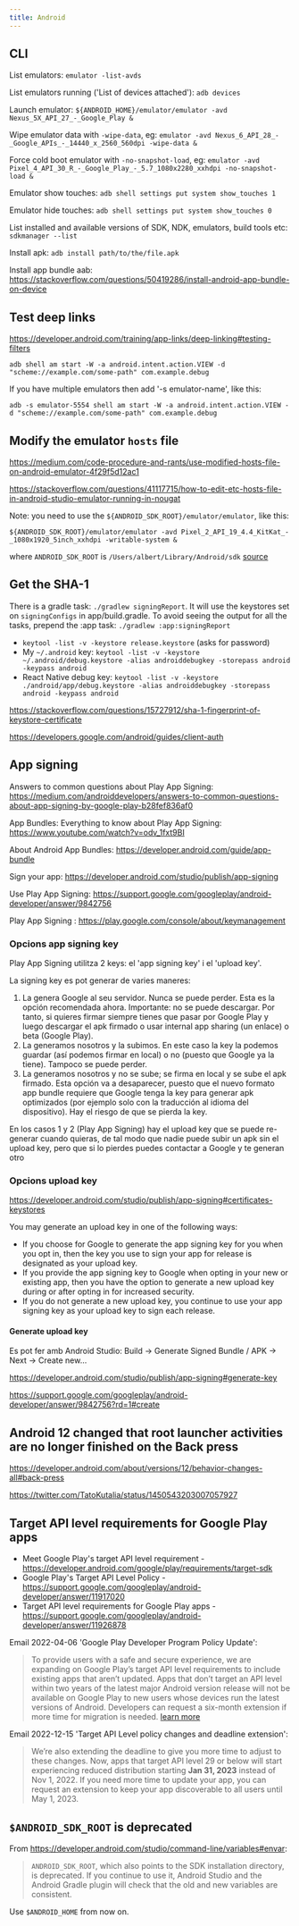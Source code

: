 ```yaml
---
title: Android
---
```


## CLI

List emulators: `emulator -list-avds`

List emulators running ('List of devices attached'): `adb devices`

Launch emulator: `${ANDROID_HOME}/emulator/emulator -avd Nexus_5X_API_27_-_Google_Play &`

Wipe emulator data with `-wipe-data`, eg: `emulator -avd Nexus_6_API_28_-_Google_APIs_-_14440_x_2560_560dpi -wipe-data &`

Force cold boot emulator with `-no-snapshot-load`, eg: `emulator -avd Pixel_4_API_30_R_-_Google_Play_-_5.7_1080x2280_xxhdpi -no-snapshot-load &`

Emulator show touches: `adb shell settings put system show_touches 1`

Emulator hide touches: `adb shell settings put system show_touches 0`

List installed and available versions of SDK, NDK, emulators, build tools etc: `sdkmanager --list`

Install apk: `adb install path/to/the/file.apk`

Install app bundle aab: https://stackoverflow.com/questions/50419286/install-android-app-bundle-on-device

## Test deep links

https://developer.android.com/training/app-links/deep-linking#testing-filters

`adb shell am start -W -a android.intent.action.VIEW -d "scheme://example.com/some-path" com.example.debug`

If you have multiple emulators then add '-s emulator-name', like this:

`adb -s emulator-5554 shell am start -W -a android.intent.action.VIEW -d "scheme://example.com/some-path" com.example.debug`

## Modify the emulator `hosts` file

https://medium.com/code-procedure-and-rants/use-modified-hosts-file-on-android-emulator-4f29f5d12ac1

https://stackoverflow.com/questions/41117715/how-to-edit-etc-hosts-file-in-android-studio-emulator-running-in-nougat

Note: you need to use the `${ANDROID_SDK_ROOT}/emulator/emulator`, like this:

`${ANDROID_SDK_ROOT}/emulator/emulator -avd Pixel_2_API_19_4.4_KitKat_-_1080x1920_5inch_xxhdpi -writable-system &`

where `ANDROID_SDK_ROOT` is `/Users/albert/Library/Android/sdk` [source](https://stackoverflow.com/a/52496987/4034572)

## Get the SHA-1

There is a gradle task: `./gradlew signingReport`. It will use the keystores set on `signingConfigs` in app/build.gradle. To avoid seeing the output for all the tasks, prepend the :app task: `./gradlew :app:signingReport`

- `keytool -list -v -keystore release.keystore` (asks for password)
- My `~/.android` key: `keytool -list -v -keystore ~/.android/debug.keystore -alias androiddebugkey -storepass android -keypass android`
- React Native debug key: `keytool -list -v -keystore ./android/app/debug.keystore -alias androiddebugkey -storepass android -keypass android`

https://stackoverflow.com/questions/15727912/sha-1-fingerprint-of-keystore-certificate

https://developers.google.com/android/guides/client-auth

## App signing

Answers to common questions about Play App Signing: https://medium.com/androiddevelopers/answers-to-common-questions-about-app-signing-by-google-play-b28fef836af0

App Bundles: Everything to know about Play App Signing: https://www.youtube.com/watch?v=odv_1fxt9BI

About Android App Bundles: https://developer.android.com/guide/app-bundle

Sign your app: https://developer.android.com/studio/publish/app-signing

Use Play App Signing: https://support.google.com/googleplay/android-developer/answer/9842756

Play App Signing : https://play.google.com/console/about/keymanagement

### Opcions app signing key

Play App Signing utilitza 2 keys: el 'app signing key' i el 'upload key'.

La signing key es pot generar de varies maneres:

1. La genera Google al seu servidor. Nunca se puede perder. Esta es la opción recomendada ahora. Importante: no se puede descargar. Por tanto, si quieres firmar siempre tienes que pasar por Google Play y luego descargar el apk firmado o usar internal app sharing (un enlace) o beta (Google Play).
2. La generamos nosotros y la subimos. En este caso la key la podemos guardar (así podemos firmar en local) o no (puesto que Google ya la tiene). Tampoco se puede perder.
3. La generamos nosotros y no se sube; se firma en local y se sube el apk firmado. Esta opción va a desaparecer, puesto que el nuevo formato app bundle requiere que Google tenga la key para generar apk optimizados (por ejemplo solo con la traducción al idioma del dispositivo). Hay el riesgo de que se pierda la key.

En los casos 1 y 2 (Play App Signing) hay el upload key que se puede re-generar cuando quieras, de tal modo que nadie puede subir un apk sin el upload key, pero que si lo pierdes puedes contactar a Google y te generan otro

### Opcions upload key

https://developer.android.com/studio/publish/app-signing#certificates-keystores

You may generate an upload key in one of the following ways:

- If you choose for Google to generate the app signing key for you when you opt in, then the key you use to sign your app for release is designated as your upload key.
- If you provide the app signing key to Google when opting in your new or existing app, then you have the option to generate a new upload key during or after opting in for increased security.
- If you do not generate a new upload key, you continue to use your app signing key as your upload key to sign each release.

#### Generate upload key

Es pot fer amb Android Studio: Build -> Generate Signed Bundle / APK -> Next -> Create new...

https://developer.android.com/studio/publish/app-signing#generate-key

https://support.google.com/googleplay/android-developer/answer/9842756?rd=1#create

## Android 12 changed that root launcher activities are no longer finished on the Back press

https://developer.android.com/about/versions/12/behavior-changes-all#back-press

https://twitter.com/TatoKutalia/status/1450543203007057927

## Target API level requirements for Google Play apps

- Meet Google Play's target API level requirement - https://developer.android.com/google/play/requirements/target-sdk
- Google Play's Target API Level Policy - https://support.google.com/googleplay/android-developer/answer/11917020
- Target API level requirements for Google Play apps - https://support.google.com/googleplay/android-developer/answer/11926878

Email 2022-04-06 'Google Play Developer Program Policy Update':

> To provide users with a safe and secure experience, we are expanding on Google Play’s target API level requirements to include existing apps that aren’t updated. Apps that don’t target an API level within two years of the latest major Android version release will not be available on Google Play to new users whose devices run the latest versions of Android. Developers can request a six-month extension if more time for migration is needed. [learn more](https://support.google.com/googleplay/android-developer/answer/11926878)

Email 2022-12-15 'Target API Level policy changes and deadline extension':

> We’re also extending the deadline to give you more time to adjust to these changes. Now, apps that target API level 29 or below will start experiencing reduced distribution starting **Jan 31, 2023** instead of Nov 1, 2022. If you need more time to update your app, you can request an extension to keep your app discoverable to all users until May 1, 2023.

## `$ANDROID_SDK_ROOT` is deprecated

From https://developer.android.com/studio/command-line/variables#envar:

> `ANDROID_SDK_ROOT`, which also points to the SDK installation directory, is deprecated. If you continue to use it, Android Studio and the Android Gradle plugin will check that the old and new variables are consistent.

Use `$ANDROID_HOME` from now on.
